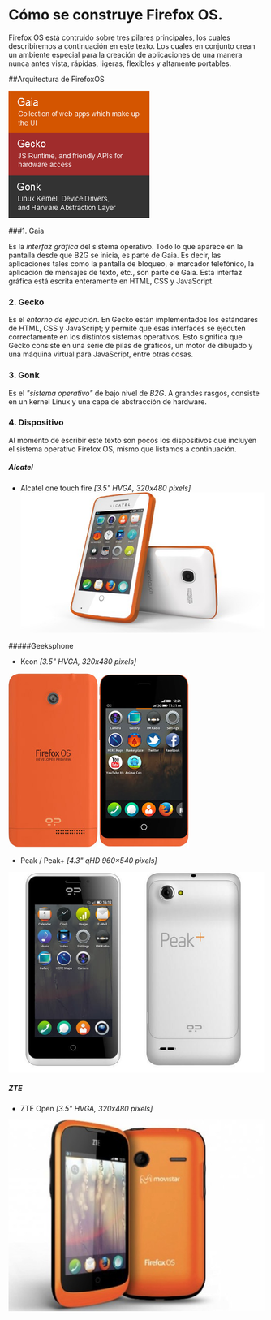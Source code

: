 Cómo se construye Firefox OS.
=============================

Firefox OS está contruido sobre tres pilares principales, los cuales describiremos a continuación en este texto. Los cuales en conjunto crean un ambiente especial para la creación de aplicaciones de una manera nunca antes vista, rápidas, ligeras, flexibles y altamente portables.

##Arquitectura de FirefoxOS

![Arquitectura del sistema](media/images/firefox_os_arch.png)

###1. Gaia

Es la *interfaz gráfica* del sistema operativo. Todo lo que aparece en la pantalla desde que B2G se inicia, es parte de Gaia. Es decir, las aplicaciones tales como la pantalla de bloqueo, el marcador telefónico, la aplicación de mensajes de texto, etc., son parte de Gaia. Esta interfaz gráfica está escrita enteramente en HTML, CSS y JavaScript.

### 2. Gecko

Es el *entorno de ejecución*. En Gecko están implementados los estándares de HTML, CSS y JavaScript; y permite que esas interfaces se ejecuten correctamente en los distintos sistemas operativos. Esto significa que Gecko consiste en una serie de pilas de gráficos, un motor de dibujado y una máquina virtual para JavaScript, entre otras cosas.

### 3. Gonk

Es el *"sistema operativo"* de bajo nivel de *B2G*. A grandes rasgos, consiste en un kernel Linux y una capa de abstracción de hardware.

### 4. Dispositivo

Al momento de escribir este texto son pocos los dispositivos que incluyen el sistema operativo Firefox OS, mismo que listamos a continuación.

##### Alcatel
- Alcatel one touch fire *[3.5" HVGA, 320x480 pixels]*
![Arquitectura del sistema](media/images/alcatel-one-touch-fire.jpg)

#####Geeksphone
- Keon *[3.5" HVGA, 320x480 pixels]*

![Geekphone Keon](media/images/Keon-Phone.jpg)

- Peak / Peak+ *[4.3" qHD 960×540 pixels]*

![Geekphone Peak+](media/images/geeksphone-peak-plus.jpg)

##### ZTE
- ZTE Open *[3.5" HVGA, 320x480 pixels]*

![ZTE Open](media/images/zteopen.jpg)


[1]: http://es.wikipedia.org/wiki/Firefox_OS "Firefox OS en Wikipedia.org"
